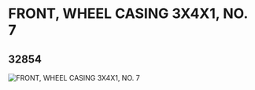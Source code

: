 # FRONT, WHEEL CASING 3X4X1, NO. 7
## 32854
![FRONT, WHEEL CASING 3X4X1, NO. 7](https://lc-www-live-s.legocdn.com/media/bricks/5/2/6185190.jpg)